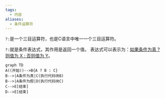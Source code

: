 ```yaml
---
tags:
  - 内容
aliases:
  - 条件运算符
---
```

 `?:`是一个三目运算符，也是C语言中唯一一个三目运算符。

 `?:`就是条件表达式，其作用是返回一个值。
 表达式可以表示为：<u>如果条件为真 ? 则值为 X : 否则值为 Y</u>。

 ```mermaid
 graph TD
 A((开始))-->B{A ? B : C}
 B-->|A条件为真|C(执行代码块B)
 B-->|A条件为假|D(执行代码块C)
 C-->E[结束]
 D-->E[结束]
 ```
